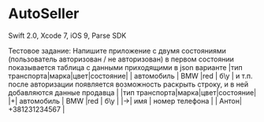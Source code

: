 # AutoSeller
Swift 2.0, Xcode 7, iOS 9, Parse SDK

Тестовое задание:
Напишите приложение с двумя состояниями (пользователь авторизован / не авторизован)
в первом состоянии показывается таблица с данными приходящими в json варианте
|тип транспорта|марка|цвет|состояние|
|  автомобиль  | BMW |red | б\у     |
и т.п.
после авторизации появляется возможность раскрыть строку, и в ней добавляются данные продавца
| |тип транспорта|марка|цвет|состояние|
|+|  автомобиль  | BMW |red | б\у     |
 |->|  имя  | номер телефона |
    |  Антон| +381231234567  |

